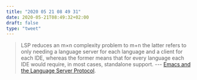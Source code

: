 ```yaml
---
title: "2020 05 21 08 49 31"
date: 2020-05-21T08:49:32+02:00
draft: false
type: "tweet"
---
```


> LSP reduces an m×n complexity problem to m+n the latter refers to only needing a language server for each language and a client for each IDE, whereas the former means that for every language each IDE would require, in most cases, standalone support. --- [Emacs and the Language Server Protocol](https://www.mortens.dev/blog/emacs-and-the-language-server-protocol/).
